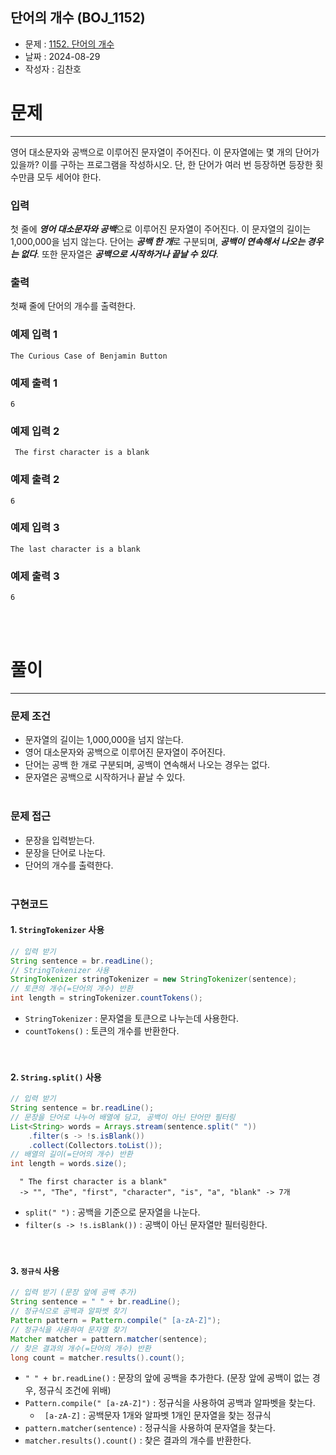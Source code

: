 단어의 개수 (BOJ_1152)
---

- 문제 : [1152. 단어의 개수](https://www.acmicpc.net/problem/1152)
- 날짜 : 2024-08-29
- 작성자 : 김찬호

# 문제

---
영어 대소문자와 공백으로 이루어진 문자열이 주어진다. 이 문자열에는 몇 개의 단어가 있을까? 이를 구하는 프로그램을 작성하시오. 단, 한 단어가 여러 번 등장하면 등장한 횟수만큼
모두 세어야 한다.

### 입력

첫 줄에 ***영어 대소문자와 공백***으로 이루어진 문자열이 주어진다. 이 문자열의 길이는 1,000,000을 넘지 않는다. 단어는 ***공백 한 개***로 구분되며,
***공백이 연속해서 나오는 경우는 없다***. 또한 문자열은 ***공백으로 시작하거나 끝날 수 있다***.

### 출력

첫째 줄에 단어의 개수를 출력한다.

### 예제 입력 1

```plaintext
The Curious Case of Benjamin Button
```

### 예제 출력 1

```plaintext
6
```

### 예제 입력 2

```plaintext
 The first character is a blank
```

### 예제 출력 2

```plaintext
6
```

### 예제 입력 3

```plaintext
The last character is a blank 
```

### 예제 출력 3

```plaintext
6
```

<br /><br />

# 풀이

---

### 문제 조건

- 문자열의 길이는 1,000,000을 넘지 않는다.
- 영어 대소문자와 공백으로 이루어진 문자열이 주어진다.
- 단어는 공백 한 개로 구분되며, 공백이 연속해서 나오는 경우는 없다.
- 문자열은 공백으로 시작하거나 끝날 수 있다.
  <br /><br />

### 문제 접근

- 문장을 입력받는다.
- 문장을 단어로 나눈다.
- 단어의 개수를 출력한다.
  <br /><br />

### 구현코드

#### 1. `StringTokenizer` 사용

```java
// 입력 받기
String sentence = br.readLine();
// StringTokenizer 사용
StringTokenizer stringTokenizer = new StringTokenizer(sentence);
// 토큰의 개수(=단어의 개수) 반환
int length = stringTokenizer.countTokens();
```

* `StringTokenizer` : 문자열을 토큰으로 나누는데 사용한다.
* `countTokens()` : 토큰의 개수를 반환한다.
  <br /><br /><br />

#### 2. `String.split()` 사용

```java
// 입력 받기
String sentence = br.readLine();
// 문장을 단어로 나누어 배열에 담고, 공백이 아닌 단어만 필터링
List<String> words = Arrays.stream(sentence.split(" "))
    .filter(s -> !s.isBlank())
    .collect(Collectors.toList());
// 배열의 길이(=단어의 개수) 반환
int length = words.size();
```

  ```plaintext
    " The first character is a blank"
    -> "", "The", "first", "character", "is", "a", "blank" -> 7개
  ```

* `split(" ")` : 공백을 기준으로 문자열을 나눈다.
* `filter(s -> !s.isBlank())` : 공백이 아닌 문자열만 필터링한다.
  <br /><br /><br />

#### 3. `정규식` 사용

```java
// 입력 받기 (문장 앞에 공백 추가)
String sentence = " " + br.readLine();
// 정규식으로 공백과 알파벳 찾기
Pattern pattern = Pattern.compile(" [a-zA-Z]");
// 정규식을 사용하여 문자열 찾기
Matcher matcher = pattern.matcher(sentence);
// 찾은 결과의 개수(=단어의 개수) 반환
long count = matcher.results().count();
```

* `" " + br.readLine()` : 문장의 앞에 공백을 추가한다. (문장 앞에 공백이 없는 경우, 정규식 조건에 위배)
* `Pattern.compile(" [a-zA-Z]")` : 정규식을 사용하여 공백과 알파벳을 찾는다.
    * ` [a-zA-Z]` : 공백문자 1개와 알파벳 1개인 문자열을 찾는 정규식
* `pattern.matcher(sentence)` : 정규식을 사용하여 문자열을 찾는다.
* `matcher.results().count()` : 찾은 결과의 개수를 반환한다.